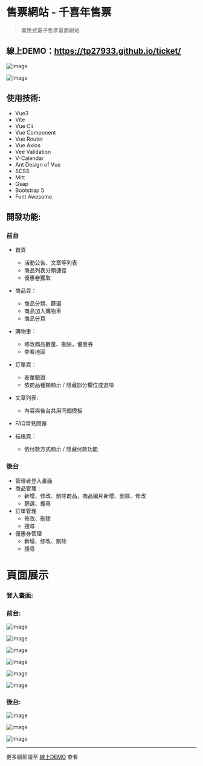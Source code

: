 

# **售票網站 - 千喜年售票**

> 響應式電子售票電商網站

## 線上DEMO：https://tp27933.github.io/ticket/

![image](https://github.com/tp27933/ticket---typescript/blob/master/src/assets/snapshot/%E5%8B%95%E7%95%AB.gif)

![image](https://github.com/tp27933/ticket---typescript/blob/master/src/assets/snapshot/home.jpg)



## 使用技術:

- Vue3
- Vite
- Vue Cli
- Vue Component
- Vue Router
- Vue Axios
- Vee Validation
- V-Calendar
- Ant Design of Vue
- SCSS
- Mitt
- Gsap
- Bootstrap 5
- Font Awesome



## 開發功能: 

### 前台

- 首頁

  - 活動公告、文章等列表
  - 商品列表分類捷徑
  - 優惠卷獲取

- 商品頁：

  - 商品分類、篩選
  - 商品加入購物車
  - 商品分頁

- 購物車：

  - 修改商品數量、刪除，優惠券
  - 查看地圖

- 訂單頁：

  - 表單驗證
  - 依商品種類顯示 / 隱藏部分欄位或選項

- 文章列表:

  - 內容與後台共用同個模板

- FAQ常見問題

- 結帳頁：

  - 依付款方式顯示 / 隱藏付款功能

    

### **後台**

- 管理者登入畫面
- 商品管理：
  - 新增、修改、刪除商品，商品圖片新增、刪除、修改
  - 篩選、搜尋
- 訂單管理
  - 修改、刪除
  - 搜尋
- 優惠券管理
  - 新增、修改、刪除
  - 搜尋

# 頁面展示

### 登入畫面:

### 前台:

![image](https://github.com/tp27933/ticket---typescript/blob/master/src/assets/snapshot/home.jpg)

![image](https://github.com/tp27933/ticket---typescript/blob/master/src/assets/snapshot/shopping.jpg)

![image](https://github.com/tp27933/ticket---typescript/blob/master/src/assets/snapshot/shoppingCart.jpg)

![image](https://github.com/tp27933/ticket---typescript/blob/master/src/assets/snapshot/item1.jpg)

![image](https://github.com/tp27933/ticket---typescript/blob/master/src/assets/snapshot/item2.jpg)

![image](https://github.com/tp27933/ticket---typescript/blob/master/src/assets/snapshot/item3.jpg)

### 後台:

![image](https://github.com/tp27933/ticket---typescript/blob/master/src/assets/snapshot/backEnd-home.jpg)

![image](https://github.com/tp27933/ticket---typescript/blob/master/src/assets/snapshot/backend-productList.jpg)

![image](https://github.com/tp27933/ticket---typescript/blob/master/src/assets/snapshot/backend-coupon-home.jpg)

------

更多細節請至 [線上DEMO](https://tp27933.github.io/ticket/) 查看

